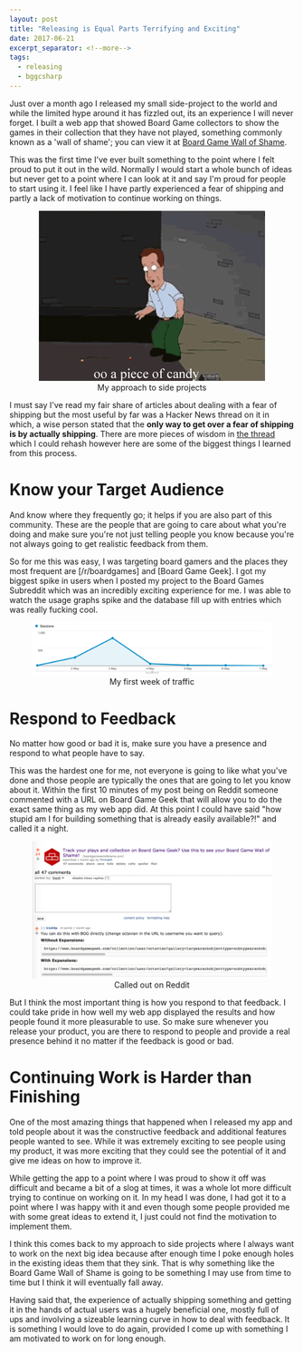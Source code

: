 ```yaml
---
layout: post
title: "Releasing is Equal Parts Terrifying and Exciting"
date: 2017-06-21
excerpt_separator: <!--more-->
tags:
  - releasing
  - bggcsharp
---
```


<meta property="og:image"
    content="http://timveletta.com/bgwos.png" />

Just over a month ago I released my small side-project to the world and while the limited hype around it has fizzled out, its an experience I will never forget. I built a web app that showed Board Game collectors to show the games in their collection that they have not played, something commonly known as a 'wall of shame'; you can view it at [Board Game Wall of Shame](www.boardgamewallofshame.com).

This was the first time I've ever built something to the point where I felt proud to put it out in the wild. Normally I would start a whole bunch of ideas but never get to a point where I can look at it and say I'm proud for people to start using it. I feel like I have partly experienced a fear of shipping and partly a lack of motivation to continue working on things.

<center>
  <figure>
    <img src="./projects.gif"/>
    <figcaption>My approach to side projects</figcaption>
  </figure>
</center>

I must say I've read my fair share of articles about dealing with a fear of shipping but the most useful by far was a Hacker News thread on it in which, a wise person stated that the **only way to get over a fear of shipping is by actually shipping**. There are more pieces of wisdom in [the thread](https://news.ycombinator.com/item?id=13350238) which I could rehash however here are some of the biggest things I learned from this process.

# Know your Target Audience

And know where they frequently go; it helps if you are also part of this community. These are the people that are going to care about what you're doing and make sure you're not just telling people you know because you're not always going to get realistic feedback from them.

So for me this was easy, I was targeting board gamers and the places they most frequent are [/r/boardgames] and [Board Game Geek]. I got my biggest spike in users when I posted my project to the Board Games Subreddit which was an incredibly exciting experience for me. I was able to watch the usage graphs spike and the database fill up with entries which was really fucking cool.

<center>
  <figure>
    <img src="./analytics.png"/>
    <figcaption>My first week of traffic</figcaption>
  </figure>
</center>

# Respond to Feedback

No matter how good or bad it is, make sure you have a presence and respond to what people have to say.

This was the hardest one for me, not everyone is going to like what you've done and those people are typically the ones that are going to let you know about it. Within the first 10 minutes of my post being on Reddit someone commented with a URL on Board Game Geek that will allow you to do the exact same thing as my web app did. At this point I could have said "how stupid am I for building something that is already easily available?!" and called it a night.

<center>
  <figure>
    <img src="./reddit-fail.png"/>
    <figcaption>Called out on Reddit</figcaption>
  </figure>
</center>

But I think the most important thing is how you respond to that feedback. I could take pride in how well my web app displayed the results and how people found it more pleasurable to use. So make sure whenever you release your product, you are there to respond to people and provide a real presence behind it no matter if the feedback is good or bad.

# Continuing Work is Harder than Finishing

One of the most amazing things that happened when I released my app and told people about it was the constructive feedback and additional features people wanted to see. While it was extremely exciting to see people using my product, it was more exciting that they could see the potential of it and give me ideas on how to improve it.

While getting the app to a point where I was proud to show it off was difficult and became a bit of a slog at times, it was a whole lot more difficult trying to continue on working on it. In my head I was done, I had got it to a point where I was happy with it and even though some people provided me with some great ideas to extend it, I just could not find the motivation to implement them.

I think this comes back to my approach to side projects where I always want to work on the next big idea because after enough time I poke enough holes in the existing ideas them that they sink. That is why something like the Board Game Wall of Shame is going to be something I may use from time to time but I think it will eventually fall away.

Having said that, the experience of actually shipping something and getting it in the hands of actual users was a hugely beneficial one, mostly full of ups and involving a sizeable learning curve in how to deal with feedback. It is something I would love to do again, provided I come up with something I am motivated to work on for long enough.
